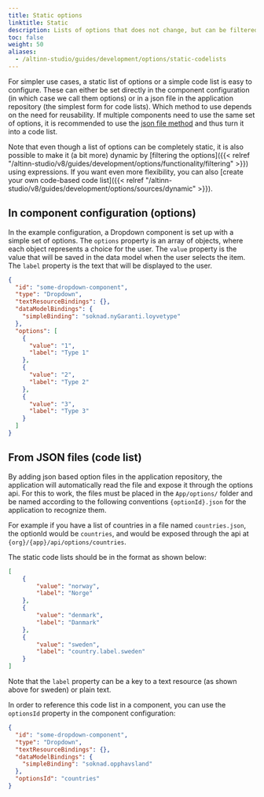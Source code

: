 ```yaml
---
title: Static options
linktitle: Static
description: Lists of options that does not change, but can be filtered
toc: false
weight: 50
aliases:
  - /altinn-studio/guides/development/options/static-codelists
---
```


For simpler use cases, a static list of options or a simple code list is easy to configure.
These can either be set directly in the component configuration (in which case we call them options) or in a json file
in the application repository (the simplest form for code lists). Which method to use depends on the need for reusability.
If multiple components need to use the same set of options, it is recommended to
use the [json file method](#from-json-files-code-list) and thus turn it into a code list.

Note that even though a list of options can be completely static, it is also possible to make it (a bit more) dynamic
by [filtering the options]({{< relref "/altinn-studio/v8/guides/development/options/functionality/filtering" >}}) using expressions. If you want even more flexibility,
you can also [create your own code-based code list]({{< relref "/altinn-studio/v8/guides/development/options/sources/dynamic" >}}).

## In component configuration (options)

In the example configuration, a Dropdown component is set up with a simple set of options. The `options` property is an
array of objects, where each object represents a choice for the user. The `value` property is the value that will be
saved in the data model when the user selects the item. The `label` property is the text that will be displayed to
the user.

```json {hl_lines=["8-21"]}
{
  "id": "some-dropdown-component",
  "type": "Dropdown", 
  "textResourceBindings": {},
  "dataModelBindings": {
    "simpleBinding": "soknad.nyGaranti.loyvetype"
  },
  "options": [
    {
      "value": "1",
      "label": "Type 1"
    },
    {
      "value": "2",
      "label": "Type 2"
    },
    {
      "value": "3",
      "label": "Type 3"
    }
  ]
}
```

## From JSON files (code list)

By adding json based option files in the application repository, the application will automatically read the file
and expose it through the options api. For this to work, the files must be placed in the `App/options/` folder and be
named according to the following conventions `{optionId}.json` for the application to recognize them.

For example if you have a list of countries in a file named `countries.json`, the optionId would be `countries`, and
would be exposed through the api at `{org}/{app}/api/options/countries`.

The static code lists should be in the format as shown below:

```json
[
    {
        "value": "norway",
        "label": "Norge"
    },
    {
        "value": "denmark",
        "label": "Danmark"
    },
    {
        "value": "sweden",
        "label": "country.label.sweden"
    }
]
```

Note that the `label` property can be a key to a text resource (as shown above for sweden) or plain text.

In order to reference this code list in a component, you can use the `optionsId` property in the component configuration:

```json {hl_lines=["8"]}
{
  "id": "some-dropdown-component",
  "type": "Dropdown",
  "textResourceBindings": {},
  "dataModelBindings": {
    "simpleBinding": "soknad.opphavsland"
  },
  "optionsId": "countries"
}
```
